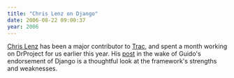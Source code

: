 ```yaml
---
title: "Chris Lenz on Django"
date: 2006-08-22 09:00:37
year: 2006
---
```

<a href="http://www.cmlenz.net/">Chris Lenz</a> has been a major contributor to <a href="http://projects.edgewall.com/trac">Trac</a>, and spent a month working on DrProject for us earlier this year.  His <a href="http://www.cmlenz.net/blog/2006/08/the_python_web_.html">post</a> in the wake of Guido's endorsement of Django is a thoughtful look at the framework's strengths and weaknesses.
